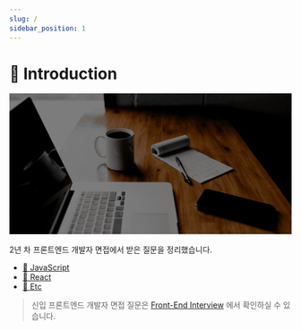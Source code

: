 ```yaml
---
slug: /
sidebar_position: 1
---
```


# 👋 Introduction

![cover](./img/cover.png)

2년 차 프론트엔드 개발자 면접에서 받은 질문을 정리했습니다.

- [📒 JavaScript](/javascript)
- [🔵 React](/react)
- [🧩 Etc](/category/-etc)

> 신입 프론트엔드 개발자 면접 질문은 [Front-End Interview](https://fe-interview-mnxmnz.vercel.app) 에서 확인하실 수 있습니다.
